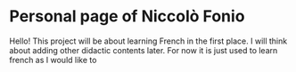 # Personal page of Niccolò Fonio

Hello! This project will be about learning French in the first place. I will think about adding other didactic contents later. For now it is just used to learn french as I would like to
